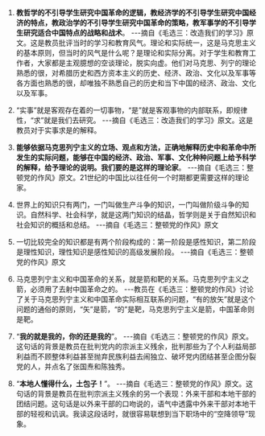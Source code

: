 1. **教哲学的不引导学生研究中国革命的逻辑，教经济学的不引导学生研究中国经济的特点，教政治学的不引导学生研究中国革命的策略，教军事学的不引导学生研究适合中国特点的战略和战术**。 ---摘自《毛选三：改造我们的学习》原文。这是教员批评当时的学习和教育风气。理论和实际统一，这是马克思主义的基本原则，但当时的风气是什么呢？是理论和实际分离。对于学生和教育工作者，大家都是主观臆想的空谈理论，脱实向虚。他们对马克思、列宁的理论熟悉的很，对希腊历史和西方资本主义的历史、经济、政治、文化以及军事等各方面也熟悉的很，却唯独不熟悉自己的历史和当下中国的经济、政治、文化以及军事。

2. “实事”就是客观存在着的一切事物，“是”就是客观事物的内部联系，即规律性，“求”就是我们去研究。 ---摘自《毛选三：改造我们的学习》原文。这是教员对于实事求是的解释。

3. **能够依据马克思列宁主义的立场、观点和方法，正确地解释历史中和革命中所发生的实际问题，能够在中国的经济、政治、军事、文化种种问题上给予科学的解释，给予理论的说明。我们要的是这样的理论家**。 ---摘自《毛选三：整顿党的作风》原文。21世纪的中国比以往任何一个时期都更需要这样的理论家。

4. 世界上的知识只有两门，一门叫做生产斗争的知识，一门叫做阶级斗争的知识。自然科学、社会科学，就是这两门知识的结晶，哲学则是关于自然知识和社会知识的概括和总结。 ---摘自《毛选三：整顿党的作风》原文

5. 一切比较完全的知识都是有两个阶段构成的：第一阶段是感性知识，第二阶段是理性知识，理性知识是感性知识的高级发展阶段。 ---摘自《毛选三：整顿党的作风》原文

6. 马克思列宁主义和中国革命的关系，就是箭和靶的关系。马克思列宁主义之箭，必须用了去射中国革命之的。 ---教员在《毛选三：整顿党的作风》讨论了关于马克思列宁主义和中国革命实际相互联系的问题，“有的放矢”就是这个问题的通俗的原则，“矢”是箭，“的”是靶，马克思列宁主义是箭，中国革命则是靶。

7. “**我的就是我的，你的还是我的**”。 ---摘自《毛选三：整顿党的作风》原文。这句话的背景是教员在批判党内的宗派主义残余，批判那些为了个人利益局部利益而不顾整体利益甚至抛弃民族利益去闹独立、破坏党内团结甚至企图分裂党的人，并点名了张国焘和陈独秀。

8. “**本地人懂得什么，土包子！**”。 ---摘自《毛选三：整顿党的作风》原文。这句话的背景是教员在批判宗派主义残余的另一个表现：外来干部和本地干部的团结问题。这句话是以外来干部的口吻说的，语气中透露中外来干部对本地干部的轻视和讥讽。我读这段话时，就很容易联想到当下职场中的“空降领导”现象。

